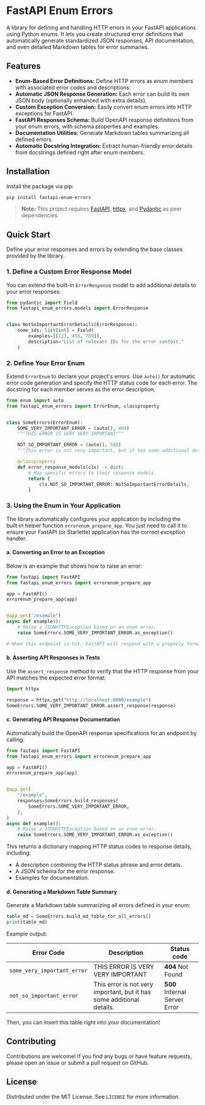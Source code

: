 # FastAPI Enum Errors

A library for defining and handling HTTP errors in your FastAPI applications using Python enums. It lets you create
structured error definitions that automatically generate standardized JSON responses, API documentation, and even
detailed Markdown tables for error summaries.

## Features

- **Enum-Based Error Definitions:** Define HTTP errors as enum members with associated error codes and descriptions.
- **Automatic JSON Response Generation:** Each error can build its own JSON body (optionally enhanced with extra
  details).
- **Custom Exception Conversion:** Easily convert enum errors into HTTP exceptions for FastAPI.
- **FastAPI Responses Schema:** Build OpenAPI response definitions from your enum errors, with schema properties and
  examples.
- **Documentation Utilities:** Generate Markdown tables summarizing all defined errors.
- **Automatic Docstring Integration:** Extract human-friendly error details from docstrings defined right after enum
  members.

## Installation

Install the package via pip:

```bash
pip install fastapi-enum-errors
```

> **Note:** This project requires [FastAPI](https://fastapi.tiangolo.com/), [httpx](https://www.python-httpx.org/),
> and [Pydantic](https://docs.pydantic.dev/) as peer dependencies.

## Quick Start

Define your error responses and errors by extending the base classes provided by the library.

### 1. Define a Custom Error Response Model

You can extend the built-in `ErrorResponse` model to add additional details to your error responses:

```python
from pydantic import Field
from fastapi_enum_errors.models import ErrorResponse


class NotSoImportantErrorDetails(ErrorResponse):
    some_ids: list[int] = Field(
        examples=[[123, 456, 789]],
        description="List of relevant IDs for the error context."
    )
```

### 2. Define Your Error Enum

Extend `ErrorEnum` to declare your project's errors. Use `auto()` for automatic error code generation and specify the
HTTP status code for each error. The docstring for each member serves as the error description.

```python
from enum import auto
from fastapi_enum_errors import ErrorEnum, classproperty


class SomeErrors(ErrorEnum):
    SOME_VERY_IMPORTANT_ERROR = (auto(), 404)
    """THIS ERROR IS VERY VERY IMPORTANT"""

    NOT_SO_IMPORTANT_ERROR = (auto(), 500)
    """This error is not very important, but it has some additional details."""

    @classproperty
    def error_response_models(cls) -> dict:
        # Map specific errors to their response models.
        return {
            cls.NOT_SO_IMPORTANT_ERROR: NotSoImportantErrorDetails,
        }
```

### 3. Using the Enum in Your Application

The library automatically configures your application by including the built‑in helper function `errorenum_prepare_app`.
You just need to call it to ensure your FastAPI (or Starlette) application has the correct exception handler.

#### a. Converting an Error to an Exception

Below is an example that shows how to raise an error:

```python
from fastapi import FastAPI
from fastapi_enum_errors import errorenum_prepare_app

app = FastAPI()
errorenum_prepare_app(app)


@app.get("/example")
async def example():
    # Raise a JSONHTTPException based on an enum error.
    raise SomeErrors.SOME_VERY_IMPORTANT_ERROR.as_exception()

# When this endpoint is hit, FastAPI will respond with a properly formatted JSON error body.
```

#### b. Asserting API Responses in Tests

Use the `assert_response` method to verify that the HTTP response from your API matches the expected error format:

```python
import httpx

response = httpx.get("http://localhost:8000/example")
SomeErrors.SOME_VERY_IMPORTANT_ERROR.assert_response(response)
```

#### c. Generating API Response Documentation

Automatically build the OpenAPI response specifications for an endpoint by calling:

```python
from fastapi import FastAPI
from fastapi_enum_errors import errorenum_prepare_app

app = FastAPI()
errorenum_prepare_app(app)


@app.get(
    "/example",
    responses=SomeErrors.build_responses(
        SomeErrors.SOME_VERY_IMPORTANT_ERROR,
    ),
)
async def example():
    # Raise a JSONHTTPException based on an enum error.
    raise SomeErrors.SOME_VERY_IMPORTANT_ERROR.as_exception()
```

This returns a dictionary mapping HTTP status codes to response details, including:

- A description combining the HTTP status phrase and error details.
- A JSON schema for the error response.
- Examples for documentation.

#### d. Generating a Markdown Table Summary

Generate a Markdown table summarizing all errors defined in your enum:

```python
table_md = SomeErrors.build_md_table_for_all_errors()
print(table_md)
```

Example output:

| Error Code                  | Description                                                           | Status code                   |
|-----------------------------|-----------------------------------------------------------------------|-------------------------------|
| `some_very_important_error` | THIS ERROR IS VERY VERY IMPORTANT                                     | **404** Not Found             |
| `not_so_important_error`    | This error is not very important, but it has some additional details. | **500** Internal Server Error |l

Then, you can insert this table right into your documentation!

## Contributing

Contributions are welcome! If you find any bugs or have feature requests, please open an issue or submit a pull request
on GitHub.

## License

Distributed under the MIT License. See `LICENSE` for more information.
